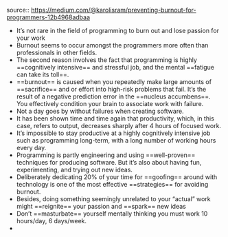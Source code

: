 source:: https://medium.com/@karolisram/preventing-burnout-for-programmers-12b4968adbaa

- It’s not rare in the field of programming to burn out and lose passion for your work
- Burnout seems to occur amongst the programmers more often than professionals in other fields.
- The second reason involves the fact that programming is highly ==cognitively intensive== and stressful job, and the mental ==fatigue can take its toll==.
- ==burnout== is caused when you repeatedly make large amounts of ==sacrifice== and or effort into high-risk problems that fail. It’s the result of a negative prediction error in the ==nucleus accumbens==. You effectively condition your brain to associate work with failure.
- Not a day goes by without failures when creating software.
- It has been shown time and time again that productivity, which, in this case, refers to output, decreases sharply after 4 hours of focused work.
- It’s impossible to stay productive at a highly cognitively intensive job such as programming long-term, with a long number of working hours every day.
- Programming is partly engineering and using ==well-proven== techniques for producing software. But it’s also about having fun, experimenting, and trying out new ideas.
- Deliberately dedicating 20% of your time for ==goofing== around with technology is one of the most effective ==strategies== for avoiding burnout.
- Besides, doing something seemingly unrelated to your “actual” work might ==reignite== your passion and ==spark== new ideas
- Don’t ==masturbate== yourself mentally thinking you must work 10 hours/day, 6 days/week.
-